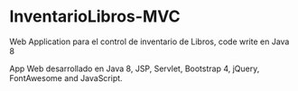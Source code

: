 # InventarioLibros-MVC
Web Application para el control de inventario de Libros, code write en Java 8

App Web desarrollado en Java 8, JSP, Servlet, Bootstrap 4, jQuery, FontAwesome and JavaScript.
